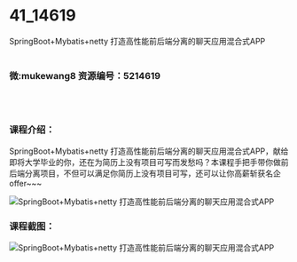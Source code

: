 # 41_14619
SpringBoot+Mybatis+netty 打造高性能前后端分离的聊天应用混合式APP
<br/></br>
<h3>微:mukewang8 资源编号：5214619</h3>
<br/></br>
<h3>课程介绍：</h3>
<p>SpringBoot+Mybatis+netty 打造高性能前后端分离的聊天应用<a title="查看与 混合式APP 相关的文章" target="_blank">混合式APP</a>，献给即将大学毕业的你，还在为简历上没有项目可写而发愁吗？本课程手把手带你做前后端分离项目，不但可以满足你简历上没有项目可写，还可以让你高薪斩获名企offer~~~</p>
<p><img src="https://www.ko996.com/wp-content/uploads/img/2020/07/1-88-300x205.png" alt="SpringBoot+Mybatis+netty 打造高性能前后端分离的聊天应用混合式APP"></p>
<div class="info-desc">
<h3>课程截图：</h3>
<p><img src="https://www.ko996.com/wp-content/uploads/img/2020/07/2-88.png" alt="SpringBoot+Mybatis+netty 打造高性能前后端分离的聊天应用混合式APP"></p>


			
</div>

